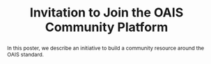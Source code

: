 ---
abstract: In this poster, we describe an initiative to build a community resource
  around the OAIS standard.
creators:
- Barbara Sierman
- William Kilbride
- Hervé L'Hours
- Paul Wheatley
date: null
document_url: https://services.phaidra.univie.ac.at/api/object/o:429602/download
grand_parent: iPRES
institutions: []
keywords:
- oais
landing_page_url: https://phaidra.univie.ac.at/o:429602
language: eng
layout: publication
license: CC BY 4.0 International
notes_url: null
parent: iPRES 2015
publication_type: poster
size: 408098
slides_url: null
source_name: iPRES
stream_url: null
title: Invitation to Join the OAIS Community Platform
year: 2015
---